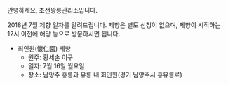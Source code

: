 안녕하세요, 조선왕릉관리소입니다.

2018년 7월 제향 일자를 알려드립니다. 제향은 별도 신청이 없으며, 제향이 시작하는 12시 이전에 해당 능으로 방문하시면 됩니다.

- 회인원(懷仁園) 제향
  - 원주: 황세손 이구
  - 일자: 7월 16일 월요일
  - 장소: 남양주 홍릉과 유릉 내 회인원(경기 남양주시 홍유릉로)
